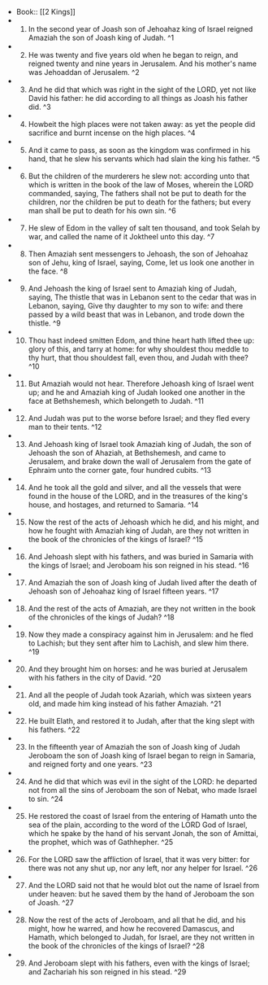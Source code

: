 - Book:: [[2 Kings]]
- 1. In the second year of Joash son of Jehoahaz king of Israel reigned Amaziah the son of Joash king of Judah. ^1
- 2. He was twenty and five years old when he began to reign, and reigned twenty and nine years in Jerusalem. And his mother's name was Jehoaddan of Jerusalem. ^2
- 3. And he did that which was right in the sight of the LORD, yet not like David his father: he did according to all things as Joash his father did. ^3
- 4. Howbeit the high places were not taken away: as yet the people did sacrifice and burnt incense on the high places. ^4
- 5. And it came to pass, as soon as the kingdom was confirmed in his hand, that he slew his servants which had slain the king his father. ^5
- 6. But the children of the murderers he slew not: according unto that which is written in the book of the law of Moses, wherein the LORD commanded, saying, The fathers shall not be put to death for the children, nor the children be put to death for the fathers; but every man shall be put to death for his own sin. ^6
- 7. He slew of Edom in the valley of salt ten thousand, and took Selah by war, and called the name of it Joktheel unto this day. ^7
- 8. Then Amaziah sent messengers to Jehoash, the son of Jehoahaz son of Jehu, king of Israel, saying, Come, let us look one another in the face. ^8
- 9. And Jehoash the king of Israel sent to Amaziah king of Judah, saying, The thistle that was in Lebanon sent to the cedar that was in Lebanon, saying, Give thy daughter to my son to wife: and there passed by a wild beast that was in Lebanon, and trode down the thistle. ^9
- 10. Thou hast indeed smitten Edom, and thine heart hath lifted thee up: glory of this, and tarry at home: for why shouldest thou meddle to thy hurt, that thou shouldest fall, even thou, and Judah with thee? ^10
- 11. But Amaziah would not hear. Therefore Jehoash king of Israel went up; and he and Amaziah king of Judah looked one another in the face at Bethshemesh, which belongeth to Judah. ^11
- 12. And Judah was put to the worse before Israel; and they fled every man to their tents. ^12
- 13. And Jehoash king of Israel took Amaziah king of Judah, the son of Jehoash the son of Ahaziah, at Bethshemesh, and came to Jerusalem, and brake down the wall of Jerusalem from the gate of Ephraim unto the corner gate, four hundred cubits. ^13
- 14. And he took all the gold and silver, and all the vessels that were found in the house of the LORD, and in the treasures of the king's house, and hostages, and returned to Samaria. ^14
- 15. Now the rest of the acts of Jehoash which he did, and his might, and how he fought with Amaziah king of Judah, are they not written in the book of the chronicles of the kings of Israel? ^15
- 16. And Jehoash slept with his fathers, and was buried in Samaria with the kings of Israel; and Jeroboam his son reigned in his stead. ^16
- 17. And Amaziah the son of Joash king of Judah lived after the death of Jehoash son of Jehoahaz king of Israel fifteen years. ^17
- 18. And the rest of the acts of Amaziah, are they not written in the book of the chronicles of the kings of Judah? ^18
- 19. Now they made a conspiracy against him in Jerusalem: and he fled to Lachish; but they sent after him to Lachish, and slew him there. ^19
- 20. And they brought him on horses: and he was buried at Jerusalem with his fathers in the city of David. ^20
- 21. And all the people of Judah took Azariah, which was sixteen years old, and made him king instead of his father Amaziah. ^21
- 22. He built Elath, and restored it to Judah, after that the king slept with his fathers. ^22
- 23. In the fifteenth year of Amaziah the son of Joash king of Judah Jeroboam the son of Joash king of Israel began to reign in Samaria, and reigned forty and one years. ^23
- 24. And he did that which was evil in the sight of the LORD: he departed not from all the sins of Jeroboam the son of Nebat, who made Israel to sin. ^24
- 25. He restored the coast of Israel from the entering of Hamath unto the sea of the plain, according to the word of the LORD God of Israel, which he spake by the hand of his servant Jonah, the son of Amittai, the prophet, which was of Gathhepher. ^25
- 26. For the LORD saw the affliction of Israel, that it was very bitter: for there was not any shut up, nor any left, nor any helper for Israel. ^26
- 27. And the LORD said not that he would blot out the name of Israel from under heaven: but he saved them by the hand of Jeroboam the son of Joash. ^27
- 28. Now the rest of the acts of Jeroboam, and all that he did, and his might, how he warred, and how he recovered Damascus, and Hamath, which belonged to Judah, for Israel, are they not written in the book of the chronicles of the kings of Israel? ^28
- 29. And Jeroboam slept with his fathers, even with the kings of Israel; and Zachariah his son reigned in his stead. ^29

